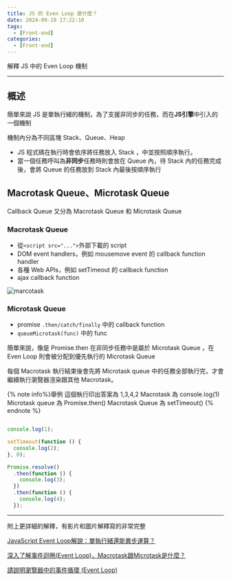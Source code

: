 ```yaml
---
title: JS 的 Even Loop 是什麼？
date: 2024-09-10 17:22:10
tags:
  - [Front-end]
categories:
  - [Front-end]
---
```


解釋 JS 中的 Even Loop 機制

<!-- more -->
------


## 概述

簡單來說 JS 是單執行緒的機制，為了支援非同步的任務，而在**JS引擎**中引入的一個機制

機制內分為不同區塊 Stack、Queue、Heap

- JS 程式碼在執行時會依序將任務放入 Stack ，中並按照順序執行。
- 當一個任務呼叫為**非同步**任務時則會放在 Queue 內，待 Stack 內的任務完成後，會將 Queue 的任務放到 Stack 內最後按順序執行


## Macrotask Queue、Microtask Queue

Callback Queue 又分為 Macrotask Queue 和 Microtask Queue

### Macrotask Queue

- 從`<script src="...">`外部下載的 script
- DOM event handlers，例如 mousemove event 的 callback function handler
- 各種 Web APIs，例如 setTimeout 的 callback function
- ajax callback function

![marcotask](https://gcdeng.com/assets/images/Screen_Shot_2021-05-16_at_10.37.11_PM-82dd3d3de0ac10d80cccff54a783ea5e.png)

### Microtask Queue​

- promise `.then/catch/finally` 中的 callback function
- `queueMicrotask(func)` 中的 func

簡單來說，像是 Promise.then 在非同步任務中是屬於 Microtask Queue​ ，在 Even Loop 則會被分配到優先執行的 Microtask Queue​

每個 Macrotask 執行結束後會先將 Microtask queue 中的任務全部執行完，才會繼續執行瀏覽器渲染跟其他 Macrotask。

{% note info%}舉例
這個執行印出答案為 1,3,4,2
Macrotask​ 為 console.log(1)
Microtask queue 為 Promise.then()
Macrotask Queue 為 setTimeout()
{% endnote %}

```js

console.log(1);

setTimeout(function () {
  console.log(2);
}, 0);

Promise.resolve()
  .then(function () {
    console.log(3);
  })
  .then(function () {
    console.log(4);
  });

```
------

附上更詳細的解釋，有影片和圖片解釋寫的非常完整

[JavaScript Event Loop解說：單執行緒還能異步運算？](https://www.youtube.com/watch?v=z4S6ZxRD2rA&pp=ygUKRXZlbnQgTG9vcA%3D%3D)

[深入了解事件迴圈(Event Loop)，Macrotask跟Microtask是什麼？](https://gcdeng.com/series/Javascript/javascript-deep-dive-into-event-loop)

[請說明瀏覽器中的事件循環 (Event Loop)](https://www.explainthis.io/zh-hant/swe/what-is-event-loop)

